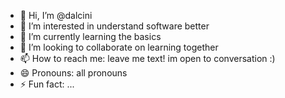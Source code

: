 - 👋 Hi, I’m @dalcini
- 👀 I’m interested in understand software better
- 🌱 I’m currently learning the basics
- 💞️ I’m looking to collaborate on learning together
- 📫 How to reach me: leave me text! im open to conversation :)
- 😄 Pronouns: all pronouns
- ⚡ Fun fact: ...

<!---
dalcini/dalcini is a ✨ special ✨ repository because its `README.md` (this file) appears on your GitHub profile.
You can click the Preview link to take a look at your changes.
--->
